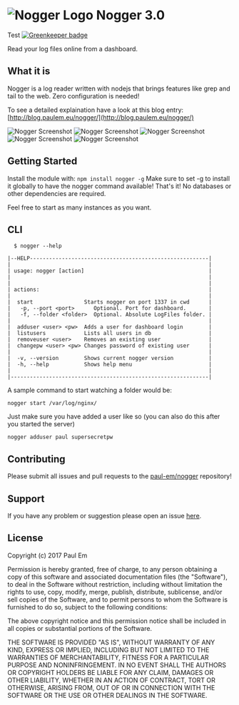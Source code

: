 # ![Nogger Logo](https://github.com/paul-em/nogger/raw/master/assets/logo-flipped.png "Nogger Logo") Nogger 3.0

Test
[![Greenkeeper badge](https://badges.greenkeeper.io/paul-em/nogger.svg)](https://greenkeeper.io/)

Read your log files online from a dashboard.

## What it is

Nogger is a log reader written with nodejs that brings features like grep and tail to the web. Zero configuration is needed!

To see a detailed explaination have a look at this blog entry: [http://blog.paulem.eu/nogger/](http://blog.paulem.eu/nogger/)

![Nogger Screenshot](https://github.com/paul-em/nogger/raw/master/assets/screenshot_login.png "Nogger Screenshot")
![Nogger Screenshot](https://github.com/paul-em/nogger/raw/master/assets/screenshot_folder.png "Nogger Screenshot")
![Nogger Screenshot](https://github.com/paul-em/nogger/raw/master/assets/screenshot_file.png "Nogger Screenshot")
![Nogger Screenshot](https://github.com/paul-em/nogger/raw/master/assets/screenshot_highlight.png "Nogger Screenshot")
![Nogger Screenshot](https://github.com/paul-em/nogger/raw/master/assets/screenshot_before_after.png "Nogger Screenshot")

## Getting Started
Install the module with: `npm install nogger -g`
Make sure to set -g to install it globally to have the nogger command available!
That's it! No databases or other dependencies are required. 

Feel free to start as many instances as you want.

## CLI

```
  $ nogger --help
  
|--HELP--------------------------------------------------------|
|                                                              |
| usage: nogger [action]                                       |
|                                                              |
|                                                              |
| actions:                                                     |
|                                                              |
|  start                Starts nogger on port 1337 in cwd      |
|   -p, --port <port>      Optional. Port for dashboard.       |
|   -f, --folder <folder>  Optional. Absolute LogFiles folder. |
|                                                              |
|  adduser <user> <pw>  Adds a user for dashboard login        |
|  listusers            Lists all users in db                  |
|  removeuser <user>    Removes an existing user               |
|  changepw <user> <pw> Changes password of existing user      |
|                                                              |
|  -v, --version        Shows current nogger version           |
|  -h, --help           Shows help menu                        |
|                                                              |
|--------------------------------------------------------------|
```
A sample command to start watching a folder would be:
```
nogger start /var/log/nginx/
```
Just make sure you have added a user like so (you can also do this after you started the server)
```
nogger adduser paul supersecretpw
```
## Contributing

Please submit all issues and pull requests to the [paul-em/nogger](http://github.com/paul-em/nogger) repository!

## Support
If you have any problem or suggestion please open an issue [here](https://github.com/paul-em/nogger/issues).

## License
Copyright (c) 2017 Paul Em

Permission is hereby granted, free of charge, to any person
obtaining a copy of this software and associated documentation
files (the "Software"), to deal in the Software without
restriction, including without limitation the rights to use,
copy, modify, merge, publish, distribute, sublicense, and/or sell
copies of the Software, and to permit persons to whom the
Software is furnished to do so, subject to the following
conditions:

The above copyright notice and this permission notice shall be
included in all copies or substantial portions of the Software.

THE SOFTWARE IS PROVIDED "AS IS", WITHOUT WARRANTY OF ANY KIND,
EXPRESS OR IMPLIED, INCLUDING BUT NOT LIMITED TO THE WARRANTIES
OF MERCHANTABILITY, FITNESS FOR A PARTICULAR PURPOSE AND
NONINFRINGEMENT. IN NO EVENT SHALL THE AUTHORS OR COPYRIGHT
HOLDERS BE LIABLE FOR ANY CLAIM, DAMAGES OR OTHER LIABILITY,
WHETHER IN AN ACTION OF CONTRACT, TORT OR OTHERWISE, ARISING
FROM, OUT OF OR IN CONNECTION WITH THE SOFTWARE OR THE USE OR
OTHER DEALINGS IN THE SOFTWARE.
